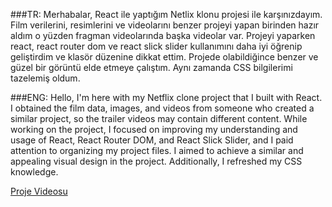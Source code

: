 ###TR:
Merhabalar, React ile yaptığım Netlix klonu projesi ile karşınızdayım. Film verilerini, resimlerini ve videolarını benzer projeyi yapan birinden hazır aldım o yüzden fragman videolarında başka videolar var. Projeyi yaparken react, react router dom ve react slick slider kullanımını daha iyi öğrenip geliştirdim ve klasör düzenine dikkat ettim. Projede olabildiğince benzer ve güzel bir görüntü elde etmeye çalıştım. Aynı zamanda CSS bilgilerimi tazelemiş oldum.

###ENG:
Hello, I'm here with my Netflix clone project that I built with React. I obtained the film data, images, and videos from someone who created a similar project, so the trailer videos may contain different content. While working on the project, I focused on improving my understanding and usage of React, React Router DOM, and React Slick Slider, and I paid attention to organizing my project files. I aimed to achieve a similar and appealing visual design in the project. Additionally, I refreshed my CSS knowledge.

[Proje Videosu](https://youtu.be/4gBTmmwdsPE)
